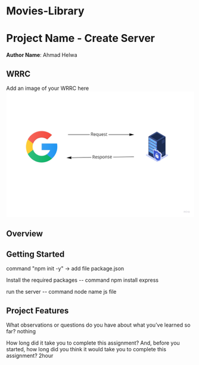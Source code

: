 # Movies-Library

# Project Name - Create Server 

**Author Name**: Ahmad Helwa

## WRRC
Add an image of your WRRC here
!["wrrc"](./wrrc.jpg)


## Overview

## Getting Started

command "npm init -y" -> add file package.json

Install the required packages --  command  npm install express 

run the server --  command  node name js file 

## Project Features
<!-- What are the features included in you app -->

What observations or questions do you have about what you’ve learned so far?
nothing


How long did it take you to complete this assignment? And, before you started, how long did you think it would take you to complete this assignment? 2hour 